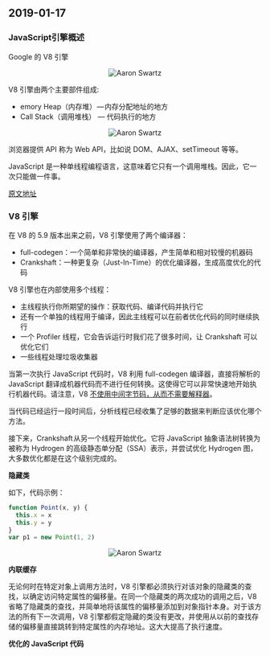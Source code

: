 ## 2019-01-17

### JavaScript引擎概述

Google 的 V8 引擎

<div align=center>

![Aaron Swartz](https://image-static.segmentfault.com/214/767/2147671402-5a070ba2d4ee6_articlex)

</div>

V8 引擎由两个主要部件组成:

- emory Heap（内存堆） — 内存分配地址的地方
- Call Stack（调用堆栈） — 代码执行的地方

<div align=center>

![Aaron Swartz](https://image-static.segmentfault.com/276/457/2764574045-5ad54de7a8988_articlex)

</div>

浏览器提供 API 称为 Web API，比如说 DOM、AJAX、setTimeout 等等。

JavaScript 是一种单线程编程语言，这意味着它只有一个调用堆栈。因此，它一次只能做一件事。

[原文地址](https://segmentfault.com/a/1190000017352941)

### V8 引擎

在 V8 的 5.9 版本出来之前，V8 引擎使用了两个编译器：

- full-codegen：一个简单和非常快的编译器，产生简单和相对较慢的机器码
- Crankshaft：一种更复杂（Just-In-Time）的优化编译器，生成高度优化的代码

V8 引擎也在内部使用多个线程：

- 主线程执行你所期望的操作：获取代码、编译代码并执行它
- 还有一个单独的线程用于编译，因此主线程可以在前者优化代码的同时继续执行
- 一个 Profiler 线程，它会告诉运行时我们花了很多时间，让 Crankshaft 可以优化它们
- 一些线程处理垃圾收集器

当第一次执行 JavaScript 代码时，V8 利用 full-codegen 编译器，直接将解析的 JavaScript 翻译成机器代码而不进行任何转换。这使得它可以非常快速地开始执行机器代码。请注意，V8 [不使用中间字节码，从而不需要解释器](https://zhuanlan.zhihu.com/p/26838993)。

当代码已经运行一段时间后，分析线程已经收集了足够的数据来判断应该优化哪个方法。

接下来，Crankshaft 从另一个线程开始优化。它将 JavaScript 抽象语法树转换为被称为 Hydrogen 的高级静态单分配（SSA）表示，并尝试优化 Hydrogen 图，大多数优化都是在这个级别完成的。

**隐藏类**

如下，代码示例：

```javascript
function Point(x, y) {
  this.x = x
  this.y = y
}
var p1 = new Point(1, 2)
```

<div align=center>

![Aaron Swartz](https://image-static.segmentfault.com/400/635/4006356827-5ae2c8a2f300d_articlex)

</div>

**内联缓存**

无论何时在特定对象上调用方法时，V8 引擎都必须执行对该对象的隐藏类的查找，以确定访问特定属性的偏移量。在同一个隐藏类的两次成功的调用之后，V8 省略了隐藏类的查找，并简单地将该属性的偏移量添加到对象指针本身。对于该方法的所有下一次调用，V8 引擎都假定隐藏的类没有更改，并使用从以前的查找存储的偏移量直接跳转到特定属性的内存地址。这大大提高了执行速度。

**优化的 JavaScript 代码**

